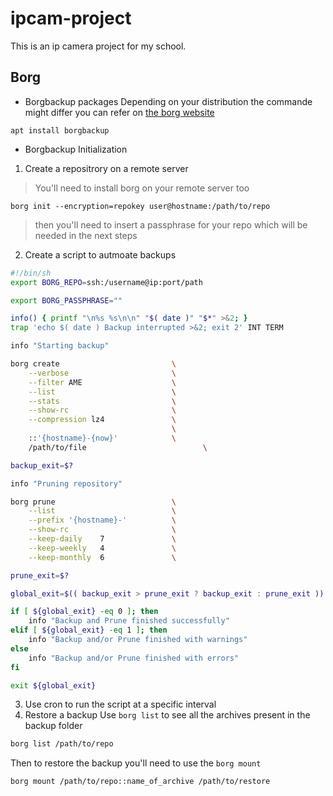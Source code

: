 # ipcam-project
This is an ip camera project for my school.

## Borg 
* Borgbackup packages
Depending on your distribution the commande might differ you can refer on [the borg website](https://borgbackup.readthedocs.io/en/stable/installation.html)
```
apt install borgbackup
```
* Borgbackup Initialization
1. Create a repositrory on a remote server
> You'll need to install borg on your remote server too
```
borg init --encryption=repokey user@hostname:/path/to/repo
```
> then you'll need to insert a passphrase for your repo which will be needed in the next steps

2. Create a script to autmoate backups

```bash
#!/bin/sh
export BORG_REPO=ssh:/username@ip:port/path

export BORG_PASSPHRASE=""

info() { printf "\n%s %s\n\n" "$( date )" "$*" >&2; }
trap 'echo $( date ) Backup interrupted >&2; exit 2' INT TERM

info "Starting backup"

borg create                         \
    --verbose                       \
    --filter AME                    \
    --list                          \
    --stats                         \
    --show-rc                       \
    --compression lz4               \
                                    \
    ::'{hostname}-{now}'            \
    /path/to/file                          \

backup_exit=$?

info "Pruning repository"

borg prune                          \
    --list                          \
    --prefix '{hostname}-'          \
    --show-rc                       \
    --keep-daily    7               \
    --keep-weekly   4               \
    --keep-monthly  6               \

prune_exit=$?

global_exit=$(( backup_exit > prune_exit ? backup_exit : prune_exit ))

if [ ${global_exit} -eq 0 ]; then
    info "Backup and Prune finished successfully"
elif [ ${global_exit} -eq 1 ]; then
    info "Backup and/or Prune finished with warnings"
else
    info "Backup and/or Prune finished with errors"
fi

exit ${global_exit}


```

3. Use cron to run the script at a specific interval
4. Restore a backup
Use `borg list` to see all the archives present in the backup folder
```bash
borg list /path/to/repo
```
Then to restore the backup you'll need to use the `borg mount`
```bash
borg mount /path/to/repo::name_of_archive /path/to/restore
```
